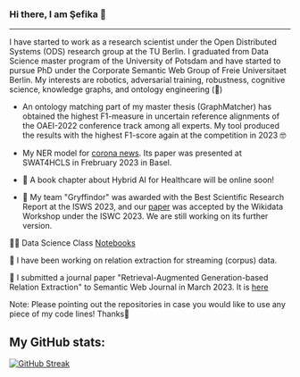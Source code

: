 ### Hi there, I am Şefika 👋
---

I have started to work as a research scientist under the Open Distributed Systems (ODS) research group at the TU Berlin. I graduated from Data Science master program of the University of Potsdam and have started to pursue PhD under the Corporate Semantic Web Group of Freie Universitaet Berlin.
My interests are robotics, adversarial training, robustness, cognitive science, knowledge graphs,
and ontology engineering (💚)

* An ontology matching part of my master thesis (GraphMatcher) has obtained the highest F1-measure in uncertain reference alignments of the OAEI-2022 conference track among all experts. My tool produced the results with the highest F1-score again at the competition in 2023 🤓 

* My NER model for [corona news](https://github.com/sefeoglu/coronanews-ner). Its paper was presented  at SWAT4HCLS in Frebruary 2023 in Basel.

*  🎉 A book chapter about Hybrid AI for Healthcare will be online soon!

*  🎉 My team "Gryffindor" was awarded with the Best Scientific Research Report at the ISWS 2023, and our [paper](https://ceur-ws.org/Vol-3640/paper5.pdf) was accepted by the Wikidata Workshop under the ISWC 2023. We are still working on its further version.

:woman_teacher: Data Science Class [Notebooks](https://github.com/sefeoglu/DataScienceClassNotes)

🌱 I have been working on relation extraction for streaming (corpus) data.

🌱 I submitted a journal paper "Retrieval-Augmented Generation-based Relation Extraction" to Semantic Web Journal in March 2023. It is [here](https://arxiv.org/abs/2404.13397)


Note: Please pointing out the repositories in case you would like to use any piece of my code lines! Thanks🙂

## My GitHub stats:
[![GitHub Streak](https://streak-stats.demolab.com?user=sefeoglu&theme=dark)](https://git.io/streak-stats)
